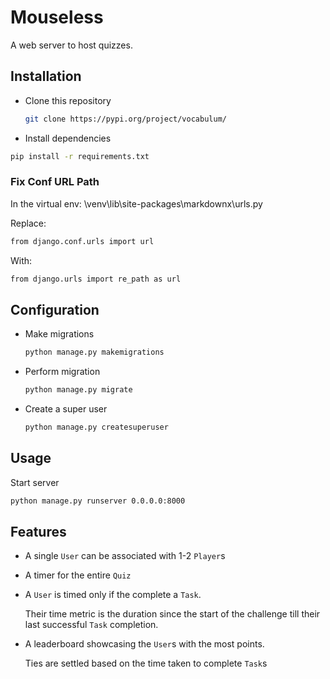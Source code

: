 # Mouseless

A web server to host quizzes.

## Installation

*   Clone this repository

    ```bash
    git clone https://pypi.org/project/vocabulum/
    ```
*   Install dependencies

```bash
pip install -r requirements.txt
```

### Fix Conf URL Path
In the virtual env: \venv\lib\site-packages\markdownx\urls.py

Replace:

```bash
from django.conf.urls import url
```

With:

```bash
from django.urls import re_path as url
```

## Configuration

*   Make migrations

    ```bash
    python manage.py makemigrations
    ```
* Perform migration

    ```bash
    python manage.py migrate
    ```
* Create a super user

    ```bash
    python manage.py createsuperuser
    ```

## Usage

Start server

```bash
python manage.py runserver 0.0.0.0:8000
```

## Features

*   A single `User` can be associated with 1-2 `Player`s
*   A timer for the entire `Quiz`
*   A `User` is timed only if the complete a `Task`.

    Their time metric is the duration since the start of the challenge till their last successful `Task` completion.
*   A leaderboard showcasing the `User`s with the most points.

    Ties are settled based on the time taken to complete `Task`s
